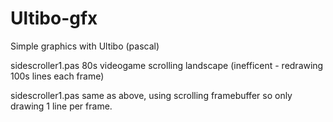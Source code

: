 # Ultibo-gfx
Simple graphics with Ultibo (pascal)

sidescroller1.pas     80s videogame scrolling landscape (inefficent - redrawing 100s lines each frame)

sidescroller1.pas     same as above, using scrolling framebuffer so only drawing 1 line per frame.
